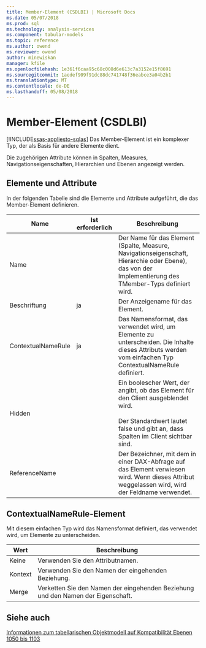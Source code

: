 ```yaml
---
title: Member-Element (CSDLBI) | Microsoft Docs
ms.date: 05/07/2018
ms.prod: sql
ms.technology: analysis-services
ms.component: tabular-models
ms.topic: reference
ms.author: owend
ms.reviewer: owend
author: minewiskan
manager: kfile
ms.openlocfilehash: 1e361f6caa95c68c008d6e613c7a3152e15f8691
ms.sourcegitcommit: 1aedef909f91dc88dc741748f36eabce3a04b2b1
ms.translationtype: MT
ms.contentlocale: de-DE
ms.lasthandoff: 05/08/2018
---
```

# <a name="member-element-csdlbi"></a>Member-Element (CSDLBI)
[!INCLUDE[ssas-appliesto-sqlas](../../../includes/ssas-appliesto-sqlas.md)]
  Das Member-Element ist ein komplexer Typ, der als Basis für andere Elemente dient.  
  
 Die zugehörigen Attribute können in Spalten, Measures, Navigationseigenschaften, Hierarchien und Ebenen angezeigt werden.  
  
## <a name="elements-and-attributes"></a>Elemente und Attribute  
 In der folgenden Tabelle sind die Elemente und Attribute aufgeführt, die das Member-Element definieren.  
  
|Name|Ist erforderlich|Beschreibung|  
|----------|-----------------|-----------------|  
|Name||Der Name für das Element (Spalte, Measure, Navigationseigenschaft, Hierarchie oder Ebene), das von der Implementierung des TMember-Typs definiert wird.|  
|Beschriftung|ja|Der Anzeigename für das Element.|  
|ContextualNameRule|ja|Das Namensformat, das verwendet wird, um Elemente zu unterscheiden. Die Inhalte dieses Attributs werden vom einfachen Typ ContextualNameRule definiert.|  
|Hidden||Ein boolescher Wert, der angibt, ob das Element für den Client ausgeblendet wird.<br /><br /> Der Standardwert lautet false und gibt an, dass Spalten im Client sichtbar sind.|  
|ReferenceName||Der Bezeichner, mit dem in einer DAX-Abfrage auf das Element verwiesen wird. Wenn dieses Attribut weggelassen wird, wird der Feldname verwendet.|  
  
## <a name="contextualnamerule-element"></a>ContextualNameRule-Element  
 Mit diesem einfachen Typ wird das Namensformat definiert, das verwendet wird, um Elemente zu unterscheiden.  
  
|Wert|Beschreibung|  
|-----------|-----------------|  
|Keine|Verwenden Sie den Attributnamen.|  
|Kontext|Verwenden Sie den Namen der eingehenden Beziehung.|  
|Merge|Verketten Sie den Namen der eingehenden Beziehung und den Namen der Eigenschaft.|  
  
## <a name="see-also"></a>Siehe auch  
 [Informationen zum tabellarischen Objektmodell auf Kompatibilität Ebenen 1050 bis 1103](../../../analysis-services/tabular-model-programming-compatibility-levels-1050-1103/representation/understanding-tabular-object-model-at-levels-1050-through-1103.md)  
  
  
